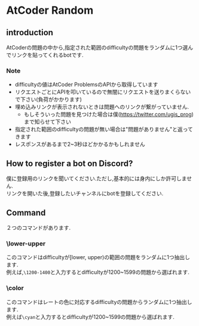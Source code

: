 # AtCoder Random

## introduction
AtCoderの問題の中から,指定された範囲のdifficultyの問題をランダムに1つ選んでリンクを貼ってくれるbotです.  
### Note
- difficultyの値はAtCoder ProblemsのAPIから取得しています
- リクエストごとにAPIを叩いているので無闇にリクエストを送りまくらないで下さい(負荷がかかります)
- 埋め込みリンクが表示されないときは問題へのリンクが繋がっていません.
    - もしそういった問題を見つけた場合は僕(https://twitter.com/ugis_prog)まで知らせて下さい
- 指定された範囲のdifficultyの問題が無い場合は"問題がありません"と返ってきます
- レスポンスがあるまで2~3秒ほどかかるかもしれません 

## How to register a bot on Discord?
僕に登録用のリンクを聞いてください.ただし,基本的には身内にしか許可しません.  
リンクを開いた後,登録したいチャンネルにbotを登録してください.  

## Command
２つのコマンドがあります.
### \lower-upper
このコマンドはdifficultyが[lower, upper)の範囲の問題をランダムに1つ抽出します.  
例えば,`\1200-1400`と入力するとdifficultyが1200~1599の問題から選ばれます.  

### \color
このコマンドはレートの色に対応するdifficultyの問題からランダムに1つ抽出します.  
例えば`\cyan`と入力するとdifficultyが1200~1599の問題から選ばれます.  

